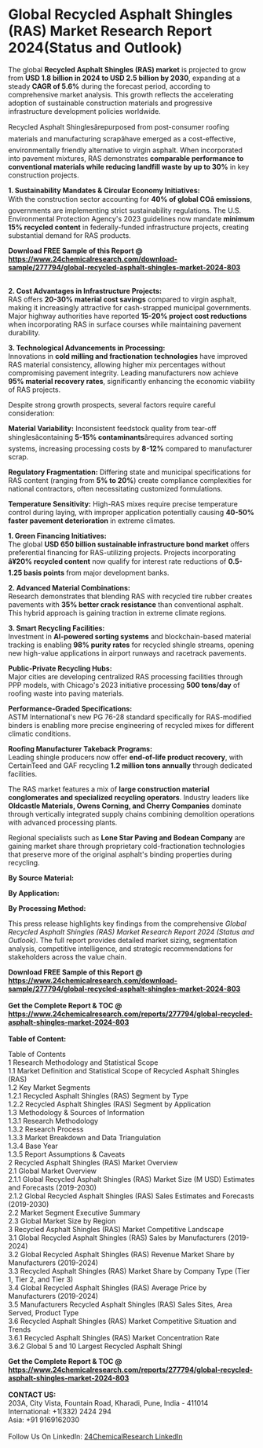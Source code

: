 <h1>Global Recycled Asphalt Shingles (RAS) Market Research Report 2024(Status and Outlook)</h1><p>The global <strong>Recycled Asphalt Shingles (RAS) market</strong> is projected to grow from <strong>USD 1.8 billion in 2024 to USD 2.5 billion by 2030</strong>, expanding at a steady <strong>CAGR of 5.6%</strong> during the forecast period, according to comprehensive market analysis. This growth reflects the accelerating adoption of sustainable construction materials and progressive infrastructure development policies worldwide.</p><p>Recycled Asphalt Shinglesârepurposed from post-consumer roofing materials and manufacturing scrapâhave emerged as a cost-effective, environmentally friendly alternative to virgin asphalt. When incorporated into pavement mixtures, RAS demonstrates <strong>comparable performance to conventional materials while reducing landfill waste by up to 30%</strong> in key construction projects.</p><p><strong>1. Sustainability Mandates &amp; Circular Economy Initiatives:</strong><br>
With the construction sector accounting for <strong>40% of global COâ emissions</strong>, governments are implementing strict sustainability regulations. The U.S. Environmental Protection Agency's 2023 guidelines now mandate <strong>minimum 15% recycled content</strong> in federally-funded infrastructure projects, creating substantial demand for RAS products.</p><div><b>Download FREE Sample of this Report @ 
            <a href="https://www.24chemicalresearch.com/download-sample/277794/global-recycled-asphalt-shingles-market-2024-803">
            https://www.24chemicalresearch.com/download-sample/277794/global-recycled-asphalt-shingles-market-2024-803</a></b></div><br><p><strong>2. Cost Advantages in Infrastructure Projects:</strong><br>
RAS offers <strong>20-30% material cost savings</strong> compared to virgin asphalt, making it increasingly attractive for cash-strapped municipal governments. Major highway authorities have reported <strong>15-20% project cost reductions</strong> when incorporating RAS in surface courses while maintaining pavement durability.</p><p><strong>3. Technological Advancements in Processing:</strong><br>
Innovations in <strong>cold milling and fractionation technologies</strong> have improved RAS material consistency, allowing higher mix percentages without compromising pavement integrity. Leading manufacturers now achieve <strong>95% material recovery rates</strong>, significantly enhancing the economic viability of RAS projects.</p><p>Despite strong growth prospects, several factors require careful consideration:</p><p><strong>Material Variability:</strong> Inconsistent feedstock quality from tear-off shinglesâcontaining <strong>5-15% contaminants</strong>ârequires advanced sorting systems, increasing processing costs by <strong>8-12%</strong> compared to manufacturer scrap.</p><p><strong>Regulatory Fragmentation:</strong> Differing state and municipal specifications for RAS content (ranging from <strong>5% to 20%</strong>) create compliance complexities for national contractors, often necessitating customized formulations.</p><p><strong>Temperature Sensitivity:</strong> High-RAS mixes require precise temperature control during laying, with improper application potentially causing <strong>40-50% faster pavement deterioration</strong> in extreme climates.</p><p><strong>1. Green Financing Initiatives:</strong><br>
The global <strong>USD 650 billion sustainable infrastructure bond market</strong> offers preferential financing for RAS-utilizing projects. Projects incorporating <strong>â¥20% recycled content</strong> now qualify for interest rate reductions of <strong>0.5-1.25 basis points</strong> from major development banks.</p><p><strong>2. Advanced Material Combinations:</strong><br>
Research demonstrates that blending RAS with recycled tire rubber creates pavements with <strong>35% better crack resistance</strong> than conventional asphalt. This hybrid approach is gaining traction in extreme climate regions.</p><p><strong>3. Smart Recycling Facilities:</strong><br>
Investment in <strong>AI-powered sorting systems</strong> and blockchain-based material tracking is enabling <strong>98% purity rates</strong> for recycled shingle streams, opening new high-value applications in airport runways and racetrack pavements.</p><p><strong>Public-Private Recycling Hubs:</strong><br>
    Major cities are developing centralized RAS processing facilities through PPP models, with Chicago's 2023 initiative processing <strong>500 tons/day</strong> of roofing waste into paving materials.</p><p><strong>Performance-Graded Specifications:</strong><br>
    ASTM International's new PG 76-28 standard specifically for RAS-modified binders is enabling more precise engineering of recycled mixes for different climatic conditions.</p><p><strong>Roofing Manufacturer Takeback Programs:</strong><br>
    Leading shingle producers now offer <strong>end-of-life product recovery</strong>, with CertainTeed and GAF recycling <strong>1.2 million tons annually</strong> through dedicated facilities.</p><p>The RAS market features a mix of <strong>large construction material conglomerates and specialized recycling operators</strong>. Industry leaders like <strong>Oldcastle Materials, Owens Corning, and Cherry Companies</strong> dominate through vertically integrated supply chains combining demolition operations with advanced processing plants.</p><p>Regional specialists such as <strong>Lone Star Paving and Bodean Company</strong> are gaining market share through proprietary cold-fractionation technologies that preserve more of the original asphalt's binding properties during recycling.</p><p><strong>By Source Material:</strong></p><p><strong>By Application:</strong></p><p><strong>By Processing Method:</strong></p><p>This press release highlights key findings from the comprehensive <em>Global Recycled Asphalt Shingles (RAS) Market Research Report 2024 (Status and Outlook)</em>. The full report provides detailed market sizing, segmentation analysis, competitive intelligence, and strategic recommendations for stakeholders across the value chain.</p><div><b>Download FREE Sample of this Report @ 
            <a href="https://www.24chemicalresearch.com/download-sample/277794/global-recycled-asphalt-shingles-market-2024-803">
            https://www.24chemicalresearch.com/download-sample/277794/global-recycled-asphalt-shingles-market-2024-803</a></b></div><br><div><b>Get the Complete Report & TOC @ 
            <a href="https://www.24chemicalresearch.com/reports/277794/global-recycled-asphalt-shingles-market-2024-803">
            https://www.24chemicalresearch.com/reports/277794/global-recycled-asphalt-shingles-market-2024-803</a></b></div><br>
            <b>Table of Content:</b><p>Table of Contents<br />
1 Research Methodology and Statistical Scope<br />
1.1 Market Definition and Statistical Scope of Recycled Asphalt Shingles (RAS)<br />
1.2 Key Market Segments<br />
1.2.1 Recycled Asphalt Shingles (RAS) Segment by Type<br />
1.2.2 Recycled Asphalt Shingles (RAS) Segment by Application<br />
1.3 Methodology & Sources of Information<br />
1.3.1 Research Methodology<br />
1.3.2 Research Process<br />
1.3.3 Market Breakdown and Data Triangulation<br />
1.3.4 Base Year<br />
1.3.5 Report Assumptions & Caveats<br />
2 Recycled Asphalt Shingles (RAS) Market Overview<br />
2.1 Global Market Overview<br />
2.1.1 Global Recycled Asphalt Shingles (RAS) Market Size (M USD) Estimates and Forecasts (2019-2030)<br />
2.1.2 Global Recycled Asphalt Shingles (RAS) Sales Estimates and Forecasts (2019-2030)<br />
2.2 Market Segment Executive Summary<br />
2.3 Global Market Size by Region<br />
3 Recycled Asphalt Shingles (RAS) Market Competitive Landscape<br />
3.1 Global Recycled Asphalt Shingles (RAS) Sales by Manufacturers (2019-2024)<br />
3.2 Global Recycled Asphalt Shingles (RAS) Revenue Market Share by Manufacturers (2019-2024)<br />
3.3 Recycled Asphalt Shingles (RAS) Market Share by Company Type (Tier 1, Tier 2, and Tier 3)<br />
3.4 Global Recycled Asphalt Shingles (RAS) Average Price by Manufacturers (2019-2024)<br />
3.5 Manufacturers Recycled Asphalt Shingles (RAS) Sales Sites, Area Served, Product Type<br />
3.6 Recycled Asphalt Shingles (RAS) Market Competitive Situation and Trends<br />
3.6.1 Recycled Asphalt Shingles (RAS) Market Concentration Rate<br />
3.6.2 Global 5 and 10 Largest Recycled Asphalt Shingl</p><div><b>Get the Complete Report & TOC @ 
            <a href="https://www.24chemicalresearch.com/reports/277794/global-recycled-asphalt-shingles-market-2024-803">
            https://www.24chemicalresearch.com/reports/277794/global-recycled-asphalt-shingles-market-2024-803</a></b></div><br><b>CONTACT US:</b><br>
            203A, City Vista, Fountain Road, Kharadi, Pune, India - 411014<br>
            International: +1(332) 2424 294<br>
            Asia: +91 9169162030 <br><br>
            Follow Us On LinkedIn: <a href="https://www.linkedin.com/company/24chemicalresearch/">24ChemicalResearch LinkedIn</a>